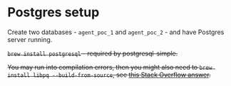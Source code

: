 # Postgres setup

Create two databases - `agent_poc_1` and `agent_poc_2` - and have Postgres server running.

~~`brew install postgresql` - required by postgresql-simple.~~

~~You may run into compilation errors, then you might also need to `brew install libpq --build-from-source`, see [this Stack Overflow answer](https://stackoverflow.com/a/70012033).~~
